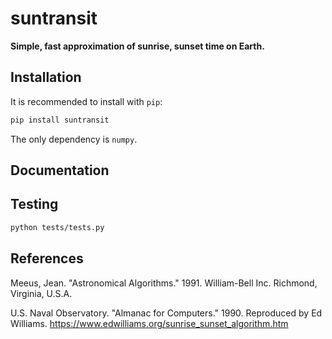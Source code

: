 suntransit
==========

**Simple, fast approximation of sunrise, sunset time on Earth.**


Installation
------------

It is recommended to install with `pip`:

```sh
pip install suntransit
```

The only dependency is `numpy`.


Documentation
-------------


Testing
-------

```sh
python tests/tests.py
```


References
----------

Meeus, Jean. "Astronomical Algorithms." 1991. William-Bell Inc. Richmond, Virginia, U.S.A.

U.S. Naval Observatory. "Almanac for Computers." 1990. Reproduced by
    Ed Williams. https://www.edwilliams.org/sunrise_sunset_algorithm.htm
